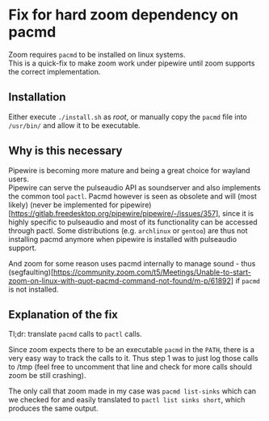 # Fix for hard zoom dependency on pacmd

Zoom requires `pacmd` to be installed on linux systems.  
This is a quick-fix to make zoom work under pipewire until zoom supports the correct implementation.

## Installation

Either execute `./install.sh` as *root*, or manually copy the `pacmd` file into `/usr/bin/` and allow it to be executable.

## Why is this necessary

Pipewire is becoming more mature and being a great choice for wayland users.  
Pipewire can serve the pulseaudio API as soundserver and also implements the common tool `pactl`.
Pacmd however is seen as obsolete and will (most likely) (never be implemented for pipewire)[https://gitlab.freedesktop.org/pipewire/pipewire/-/issues/357], since it is highly specific to pulseaudio and most of its functionality can be accessed through pactl.
Some distributions (e.g. `archlinux` or `gentoo`) are thus not installing pacmd anymore when pipewire is installed with pulseaudio support.

And zoom for some reason uses pacmd internally to manage sound - thus (segfaulting)[https://community.zoom.com/t5/Meetings/Unable-to-start-zoom-on-linux-with-quot-pacmd-command-not-found/m-p/61892] if `pacmd` is not installed.

## Explanation of the fix

Tl;dr: translate `pacmd` calls to `pactl` calls.

Since zoom expects there to be an executable `pacmd` in the `PATH`, there is a very easy way to track the calls to it.
Thus step 1 was to just log those calls to /tmp (feel free to uncomment that line and check for more calls should zoom be still crashing).

The only call that zoom made in my case was `pacmd list-sinks` which can we checked for and easily translated to `pactl list sinks short`, which produces the same output.
